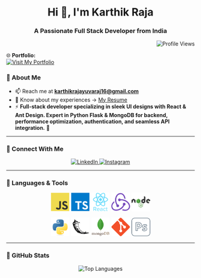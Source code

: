 <h1 align="center">Hi 👋, I'm Karthik Raja</h1>
<h3 align="center">A Passionate Full Stack Developer from India</h3>

<p align="right">
  <img src="https://komarev.com/ghpvc/?username=karthikraja017&label=Profile%20views&color=0e75b6&style=flat" alt="Profile Views" />
</p>

🌐 **Portfolio:**  
<a href="https://karthikrajay-portfolio.vercel.app/" target="_blank">
  <img src="https://user-images.githubusercontent.com/74377164/230710247-e1c29534-1ad6-47a7-987f-78f6b40cfa1e.gif" alt="Visit My Portfolio" width="200"/>
</a>

### 🔹 About Me
- 📫 Reach me at **karthikrajayuvaraj16@gmail.com**  
- 📄 Know about my experiences → [My Resume](https://drive.google.com/file/d/1wRV1_dssla2uYcXyfX6Hah1CWGbvqcVw/view?usp=drive_link)  
- ⚡ **Full-stack developer specializing in sleek UI designs with React & Ant Design. Expert in Python Flask & MongoDB for backend, performance optimization, authentication, and seamless API integration.** 🚀  

---

### 🔹 Connect With Me
<p align="center">
  <a href="https://www.linkedin.com/in/karthik-raja-200216y/" target="_blank">
    <img src="https://img.shields.io/badge/LinkedIn-0077B5?style=for-the-badge&logo=linkedin&logoColor=white" alt="LinkedIn" />
  </a>
  <a href="https://instagram.com/kar3ik_17" target="_blank">
    <img src="https://img.shields.io/badge/Instagram-E4405F?style=for-the-badge&logo=instagram&logoColor=white" alt="Instagram" />
  </a>
</p>

---

### 🔹 Languages & Tools  
<p align="center"  >
  <img src="https://raw.githubusercontent.com/devicons/devicon/master/icons/javascript/javascript-original.svg" alt="JavaScript" width="50" height="50"/>
  <img src="https://raw.githubusercontent.com/devicons/devicon/master/icons/typescript/typescript-original.svg" alt="TypeScript" width="50" height="50"/>
  <img src="https://raw.githubusercontent.com/devicons/devicon/master/icons/react/react-original-wordmark.svg" alt="React" width="50" height="50"/>
  <img src="https://raw.githubusercontent.com/devicons/devicon/master/icons/redux/redux-original.svg" alt="Redux" width="50" height="50"/>
  <img src="https://raw.githubusercontent.com/devicons/devicon/master/icons/nodejs/nodejs-original-wordmark.svg" alt="Node.js" width="50" height="50"/>
</p>

<p align="center">
  <img src="https://raw.githubusercontent.com/devicons/devicon/master/icons/python/python-original.svg" alt="Python" width="50" height="50"/>
  <img src="https://raw.githubusercontent.com/devicons/devicon/master/icons/flask/flask-original.svg" alt="Flask" width="50" height="50"/>
  <img src="https://raw.githubusercontent.com/devicons/devicon/master/icons/mongodb/mongodb-original-wordmark.svg" alt="MongoDB" width="50" height="50"/>
  <img src="https://raw.githubusercontent.com/devicons/devicon/master/icons/git/git-original.svg" alt="Git" width="50" height="50"/>
  <img src="https://raw.githubusercontent.com/devicons/devicon/master/icons/photoshop/photoshop-line.svg" alt="Photoshop" width="50" height="50"/>
</p>

---

### 🔹 GitHub Stats  
<div align="center">
  <img src="https://github-readme-stats.vercel.app/api/top-langs?username=karthikraja017&show_icons=true&locale=en&layout=compact" alt="Top Languages" />
</div>
